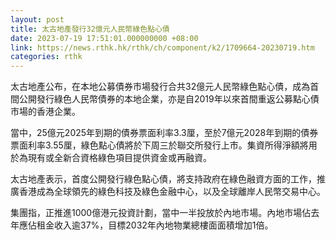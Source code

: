 ```yaml
---
layout: post
title: 太古地產發行32億元人民幣綠色點心債
date: 2023-07-19 17:51:01.000000000 +08:00
link: https://news.rthk.hk/rthk/ch/component/k2/1709664-20230719.htm
categories: rthk
---
```


太古地產公布，在本地公募債券市場發行合共32億元人民幣綠色點心債，成為首間公開發行綠色人民幣債券的本地企業，亦是自2019年以來首間重返公募點心債市場的香港企業。

當中，25億元2025年到期的債券票面利率3.3厘，至於7億元2028年到期的債券票面利率3.55厘，綠色點心債將於下周三於聯交所發行上市。集資所得淨額將用於為現有或全新合資格綠色項目提供資金或再融資。

太古地產表示，首度公開發行綠色點心債，將支持政府在綠色融資方面的工作，推廣香港成為全球領先的綠色科技及綠色金融中心，以及全球離岸人民幣交易中心。

集團指，正推進1000億港元投資計劃，當中一半投放於內地市場。內地市場佔去年應佔租金收入逾37%，目標2032年內地物業總樓面面積增加1倍。
